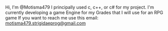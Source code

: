 Hi, I'm @Motisma479
I principally used c, c++, or c# for my project.
I'm currently developing a game Engine for my Grades that I will use for an RPG game
If you want to reach me use this email: motisma479.strigidaeprog@gmail.com
